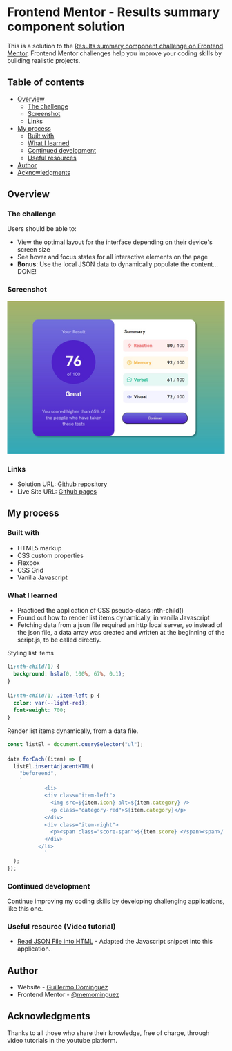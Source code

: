 # Frontend Mentor - Results summary component solution

This is a solution to the [Results summary component challenge on Frontend Mentor](https://www.frontendmentor.io/challenges/results-summary-component-CE_K6s0maV). Frontend Mentor challenges help you improve your coding skills by building realistic projects. 

## Table of contents

- [Overview](#overview)
  - [The challenge](#the-challenge)
  - [Screenshot](#screenshot)
  - [Links](#links)
- [My process](#my-process)
  - [Built with](#built-with)
  - [What I learned](#what-i-learned)
  - [Continued development](#continued-development)
  - [Useful resources](#useful-resources)
- [Author](#author)
- [Acknowledgments](#acknowledgments)



## Overview

### The challenge

Users should be able to:

- View the optimal layout for the interface depending on their device's screen size
- See hover and focus states for all interactive elements on the page
- **Bonus**: Use the local JSON data to dynamically populate the content... DONE!

### Screenshot

![](./assets/images/Screenshot.jpg)



### Links

- Solution URL:  [Github repository](https://github.com/memominguez/results-summary-component)
- Live Site URL:  [Github pages](https://memominguez.github.io/results-summary-component/)


## My process

### Built with

- HTML5 markup
- CSS custom properties
- Flexbox
- CSS Grid
- Vanilla Javascript



### What I learned

- Practiced the application of CSS pseudo-class :nth-child()
- Found out how to render list items dynamically, in vanilla Javascript
- Fetching data from a json file required an http local server, so instead of the json file, a data array was created and written at the beginning of the script.js, to be called directly.


Styling list items

```css
li:nth-child(1) {
  background: hsla(0, 100%, 67%, 0.1);
}

li:nth-child(1) .item-left p {
  color: var(--light-red);
  font-weight: 700;
}
```

Render list items dynamically, from a data file.
```js
const listEl = document.querySelector("ul");

data.forEach((item) => {
  listEl.insertAdjacentHTML(
    "beforeend",
    `
            <li>
            <div class="item-left">
              <img src=${item.icon} alt=${item.category} />
              <p class="category-red">${item.category}</p>
            </div>
            <div class="item-right">
              <p><span class="score-span">${item.score} </span><span>/ 100</span></p>
            </div>
          </li>
            `
  );
});

```


### Continued development

Continue improving my coding skills by developing challenging applications, like this one.

### Useful resource (Video tutorial)

- [Read JSON File into HTML](https://www.youtube.com/watch?v=Oage6H4GX2o) - Adapted the Javascript snippet into this application.



## Author


- Website - [Guillermo Dominguez](https://gdominguez-portfolio.netlify.app)
- Frontend Mentor - [@memominguez](https://www.frontendmentor.io/profile/memominguez)


## Acknowledgments


Thanks to all those who share their knowledge, free of charge, through video tutorials in the youtube platform.
 
